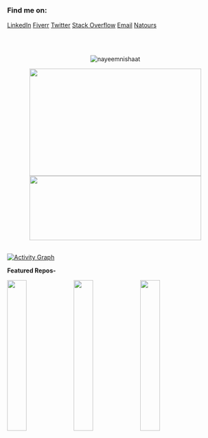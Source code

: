 <h3 align="left">Find me on:</h3>
<p align="left">
  <a href="https://www.linkedin.com/in/nayeemnishaat/">LinkedIn</a>
  <a href="https://www.fiverr.com/nayeemnishaat">Fiverr</a>
  <a href="https://twitter.com/nayeemNishaat">Twitter</a>
  <a href="https://stackoverflow.com/users/17816883/labyrinth">Stack Overflow</a>
  <a href="mailto:nayeemnishaat@gmail.com">Email</a>
  <a href="natours-lby.herokuapp.com">Natours</a>
</p>

<br>
<br>
  
<p align="center"><img align="center" src="https://github-readme-streak-stats.herokuapp.com?user=nayeemnishaat&theme=jolly&hide_border=true&ring=DD3018&dates=DDD7D4&fire=DDD035&currStreakNum=C6DD44&sideLabels=12CCB7&sideNums=CADD94&currStreakLabel=BFDD27&background=0D1117&stroke=DE4514" alt="nayeemnishaat" /></p>

<p align="center">
<img  width="400px" height="250px" src="https://github-readme-stats-mu-taupe.vercel.app/api?username=nayeemnishaat&show_icons=true&theme=github_dark&hide_title=true&hide_border=true"/>
  
<img  width="400px" height="150px" src="https://github-readme-stats-mu-taupe.vercel.app/api/top-langs/?username=nayeemnishaat&layout=compact&bg_color=0d1117&text_color=929292&hide_border=true"/>
</p>

<br>
   <a href="https://github.com/nayeemnishaat"><img alt="Activity Graph" src="https://activity-graph.herokuapp.com/graph?username=nayeemnishaat&theme=react-dark&hide_border=true&hide_title=true" /></a>
  <br/>

**Featured Repos-**

<p  align="justify">
<img src="https://github-readme-stats-mu-taupe.vercel.app/api/pin/?username=nayeemnishaat&repo=github-readme-stats&bg_color=0d1117&text_color=929292&hide_border=true" width="30%" />

<img src="https://github-readme-stats-mu-taupe.vercel.app/api/pin/?username=nayeemnishaat&repo=ema-john&theme=github-dark&bg_color=0d1117&text_color=929292&hide_border=true" width="30%" />
  <img src="https://github-readme-stats-mu-taupe.vercel.app/api/pin/?username=nayeemnishaat&repo=ema-john-server&theme=github-dark&bg_color=0d1117&text_color=929292&hide_border=true" width="30%" />
  
</p>
